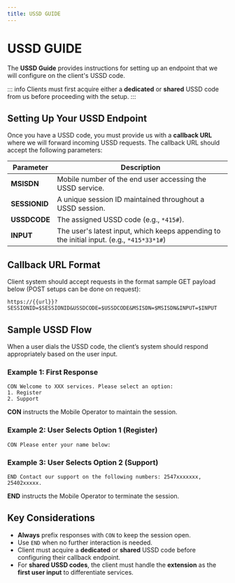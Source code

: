```yaml
---
title: USSD GUIDE
---
```


# USSD GUIDE

The **USSD Guide** provides instructions for setting up an endpoint that we will configure on the client's USSD code. 

::: info
Clients must first acquire either a **dedicated** or **shared** USSD code from us before proceeding with the setup.
:::


## Setting Up Your USSD Endpoint

Once you have a USSD code, you must provide us with a **callback URL** where we will forward incoming USSD requests. The callback URL should accept the following parameters:

| Parameter  | Description |
|------------|-------------|
| **MSISDN**  | Mobile number of the end user accessing the USSD service. |
| **SESSIONID** | A unique session ID maintained throughout a USSD session. |
| **USSDCODE** | The assigned USSD code (e.g., `*415#`). |
| **INPUT** | The user's latest input, which keeps appending to the initial input. (e.g., `*415*33*1#`) |

## Callback URL Format

Client system should accept requests in the format sample GET payload below (POST setups can be done on request):

`https://{{url}}?SESSIONID=$SESSIONID&USSDCODE=$USSDCODE&MSISDN=$MSISDN&INPUT=$INPUT`


## Sample USSD Flow
When a user dials the USSD code, the client’s system should respond appropriately based on the user input.

### Example 1: First Response
```text
CON Welcome to XXX services. Please select an option:
1. Register
2. Support
```

**CON** instructs the Mobile Operator to maintain the session.

### Example 2: User Selects Option 1 (Register)

```text
CON Please enter your name below:
```
### Example 3: User Selects Option 2 (Support)
```text
END Contact our support on the following numbers: 2547xxxxxxx, 25402xxxxx.
```
**END** instructs the Mobile Operator to terminate the session.

## Key Considerations
- **Always** prefix responses with `CON` to keep the session open.  
- Use `END` when no further interaction is needed.  
- Client must acquire a **dedicated** or **shared** USSD code before configuring their callback endpoint.  
- For **shared USSD codes**, the client must handle the **extension** as the **first user input** to differentiate services.  


